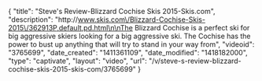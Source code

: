 {
    "title": "Steve's Review-Blizzard Cochise Skis 2015-Skis.com",
    "description": "http:\/\/www.skis.com\/Blizzard-Cochise-Skis-2015\/362913P,default,pd.html\n\nThe Blizzard Cochise is a perfect ski for big aggressive skiers looking for a big aggressive ski. The Cochise has the power to bust up anything that will try to stand in your way from",
    "videoid": "3765699",
    "date_created": "1411361109",
    "date_modified": "1418182000",
    "type": "captivate",
    "layout": "video",
    "url": "\/v\/steve-s-review-blizzard-cochise-skis-2015-skis-com\/3765699"
}